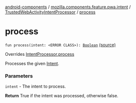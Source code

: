 [android-components](../../index.md) / [mozilla.components.feature.pwa.intent](../index.md) / [TrustedWebActivityIntentProcessor](index.md) / [process](./process.md)

# process

`fun process(intent: <ERROR CLASS>): `[`Boolean`](https://kotlinlang.org/api/latest/jvm/stdlib/kotlin/-boolean/index.html) [(source)](https://github.com/mozilla-mobile/android-components/blob/master/components/feature/pwa/src/main/java/mozilla/components/feature/pwa/intent/TrustedWebActivityIntentProcessor.kt#L54)

Overrides [IntentProcessor.process](../../mozilla.components.feature.intent.processing/-intent-processor/process.md)

Processes the given [Intent](#).

### Parameters

`intent` - The intent to process.

**Return**
True if the intent was processed, otherwise false.

